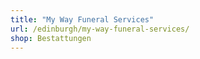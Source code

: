 ```yaml
---
title: "My Way Funeral Services"
url: /edinburgh/my-way-funeral-services/
shop: Bestattungen
---
```

